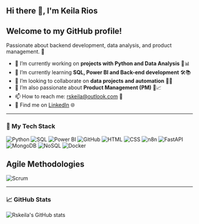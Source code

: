 ## Hi there 👋, I'm Keila Rios

## Welcome to my GitHub profile!

Passionate about backend development, data analysis, and product management. 🚀


- 🔭 I’m currently working on **projects with Python and Data Analysis** 🐍📊  
- 🌱 I’m currently learning **SQL, Power BI and Back-end development** 🛠️📚  
- 👯 I’m looking to collaborate on **data projects and automation** 🤖✨  
- 💼 I’m also passionate about **Product Management (PM)** 🚀📈  
- 📫 How to reach me: [rskeila@outlook.com](mailto:rskeila@outlook.com) 📧  
- 🔗 Find me on [LinkedIn](https://www.linkedin.com/in/rskeila/) 🌐 



---

### 🚀 My Tech Stack

![Python](https://img.shields.io/badge/-Python-3776AB?style=flat&logo=python&logoColor=white)
![SQL](https://img.shields.io/badge/-SQL-4479A1?style=flat&logo=mysql&logoColor=white)
![Power BI](https://img.shields.io/badge/-Power%20BI-F2C811?style=flat&logo=microsoft-power-bi&logoColor=white)
![GitHub](https://img.shields.io/badge/-GitHub-181717?style=flat&logo=github&logoColor=white)
![HTML](https://img.shields.io/badge/-HTML-E34F26?style=flat&logo=html5&logoColor=white)
![CSS](https://img.shields.io/badge/-CSS-1572B6?style=flat&logo=css3&logoColor=white)
![n8n](https://img.shields.io/badge/-n8n-ff3e00?style=flat&logo=n8n&logoColor=white)
![FastAPI](https://img.shields.io/badge/-FastAPI-009688?style=flat&logo=fastapi&logoColor=white)
![MongoDB](https://img.shields.io/badge/-MongoDB-47A248?style=flat&logo=mongodb&logoColor=white)
![NoSQL](https://img.shields.io/badge/-NoSQL-005A9C?style=flat)
![Docker](https://img.shields.io/badge/-Docker-2496ED?style=flat&logo=docker&logoColor=white)
## Agile Methodologies

![Scrum](https://img.shields.io/badge/-Scrum-6DB33F?style=flat&logo=scrumalliance&logoColor=white)


---

### 📈 GitHub Stats

![Rskeila's GitHub stats](https://github-readme-stats.vercel.app/api?username=Rskeila&show_icons=true&theme=radical)

